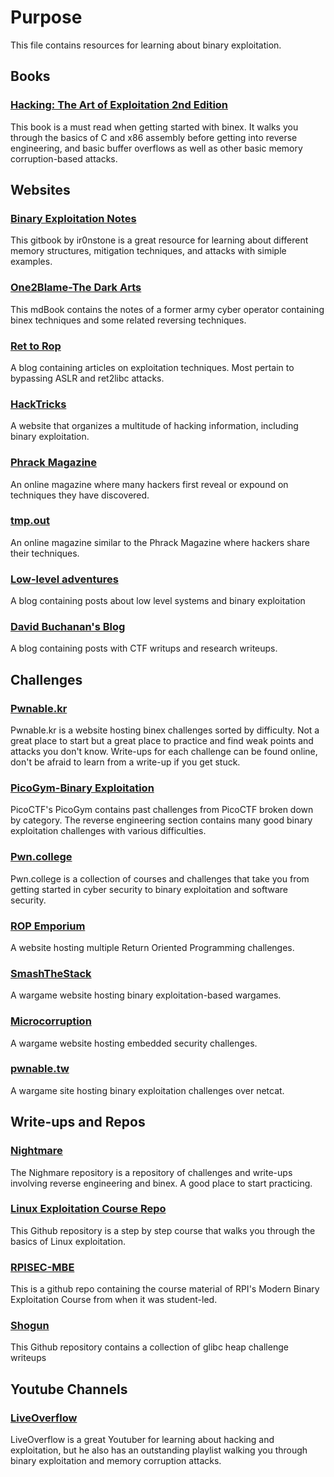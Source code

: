 # Purpose
This file contains resources for learning about binary exploitation.

## Books
### [Hacking: The Art of Exploitation 2nd Edition](https://www.amazon.com/Hacking-Art-Exploitation-Jon-Erickson/dp/1593271441/ref=asc_df_1593271441/?tag=hyprod-20&linkCode=df0&hvadid=312140868236&hvpos=&hvnetw=g&hvrand=8450791586386966275&hvpone=&hvptwo=&hvqmt=&hvdev=c&hvdvcmdl=&hvlocint=&hvlocphy=9010488&hvtargid=pla-406163955993&psc=1&mcid=197883de44b83886b1bc06e014023fb2&gclid=CjwKCAiA8YyuBhBSEiwA5R3-EwZIOcXy9kRLb8mbZSeQCZBOhhMHqDPhRt8YZlnllraX-QdET-shVRoCg3oQAvD_BwE)
This book is a must read when getting started with binex. It walks you through the basics of C and x86 assembly before getting into reverse engineering, and basic buffer overflows as well as other basic memory corruption-based attacks.

## Websites
### [Binary Exploitation Notes](https://ir0nstone.gitbook.io/notes/)
This gitbook by ir0nstone is a great resource for learning about different memory structures, mitigation techniques, and attacks with simiple examples.

### [One2Blame-The Dark Arts](https://one2bla.me/the-dark-arts/)
This mdBook contains the notes of a former army cyber operator containing binex techniques and some related reversing techniques.

### [Ret to Rop](https://ret2rop.blogspot.com/)
A blog containing articles on exploitation techniques. Most pertain to bypassing ASLR and ret2libc attacks.

### [HackTricks](https://book.hacktricks.xyz/)
A website that organizes a multitude of hacking information, including binary exploitation.

### [Phrack Magazine](https://phrack.org/)
An online magazine where many hackers first reveal or expound on techniques they have discovered.

### [tmp.out](https://tmpout.sh/)
An online magazine similar to the Phrack Magazine where hackers share their techniques.

### [Low-level adventures](https://0x434b.dev/)
A blog containing posts about low level systems and binary exploitation

### [David Buchanan's Blog](https://www.da.vidbuchanan.co.uk/blog/)
A blog containing posts with CTF writups and research writeups.

## Challenges
### [Pwnable.kr](https://pwnable.kr)
Pwnable.kr is a website hosting binex challenges sorted by difficulty. Not a great place to start but a great place to practice and find weak points and attacks you don't know. Write-ups for each challenge can be found online, don't be afraid to learn from a write-up if you get stuck.

### [PicoGym-Binary Exploitation](https://play.picoctf.org/login?redirect=/practice)
PicoCTF's PicoGym contains past challenges from PicoCTF broken down by category. The reverse engineering section contains many good binary exploitation challenges with various difficulties.

### [Pwn.college](https://pwn.college)
Pwn.college is a collection of courses and challenges that take you from getting started in cyber security to binary exploitation and software security. 

### [ROP Emporium](https://ropemporium.com/)
A website hosting multiple Return Oriented Programming challenges.

### [SmashTheStack](https://www.smashthestack.org/)
A wargame website hosting binary exploitation-based wargames.

### [Microcorruption](https://microcorruption.com/)
A wargame website hosting embedded security challenges.

### [pwnable.tw](https://pwnable.tw/)
A wargame site hosting binary exploitation challenges over netcat.

## Write-ups and Repos
### [Nightmare](https://github.com/guyinatuxedo/nightmare)
The Nighmare repository is a repository of challenges and write-ups involving reverse engineering and binex. A good place to start practicing. 

### [Linux Exploitation Course Repo](https://github.com/nnamon/linux-exploitation-course)
This Github repository is a step by step course that walks you through the basics of Linux exploitation.

### [RPISEC-MBE](https://github.com/RPISEC/MBE)
This is a github repo containing the course material of RPI's Modern Binary Exploitation Course from when it was student-led.

### [Shogun](https://github.com/guyinatuxedo/Shogun)
This Github repository contains a collection of glibc heap challenge writeups

## Youtube Channels
### [LiveOverflow](https://www.youtube.com/watch?v=iyAyN3GFM7A&list=PLhixgUqwRTjxglIswKp9mpkfPNfHkzyeN)
LiveOverflow is a great Youtuber for learning about hacking and exploitation, but he also has an outstanding playlist walking you through binary exploitation and memory corruption attacks.
